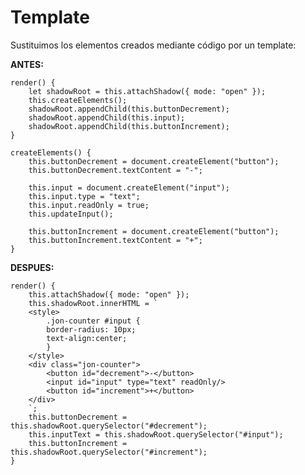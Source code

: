 # Template

Sustituimos los elementos creados mediante código por un template:


__ANTES:__

    render() {
        let shadowRoot = this.attachShadow({ mode: "open" });
        this.createElements();
        shadowRoot.appendChild(this.buttonDecrement);
        shadowRoot.appendChild(this.input);
        shadowRoot.appendChild(this.buttonIncrement);
    }

    createElements() {
        this.buttonDecrement = document.createElement("button");
        this.buttonDecrement.textContent = "-";

        this.input = document.createElement("input");
        this.input.type = "text";
        this.input.readOnly = true;
        this.updateInput();

        this.buttonIncrement = document.createElement("button");
        this.buttonIncrement.textContent = "+";
    }

__DESPUES:__

    render() {
        this.attachShadow({ mode: "open" });
        this.shadowRoot.innerHTML = `
        <style>
            .jon-counter #input {
            border-radius: 10px;
            text-align:center;
            }
        </style>
        <div class="jon-counter">
            <button id="decrement">-</button>
            <input id="input" type="text" readOnly/>
            <button id="increment">+</button>
        </div>
        `;
        this.buttonDecrement = this.shadowRoot.querySelector("#decrement");
        this.inputText = this.shadowRoot.querySelector("#input");
        this.buttonIncrement = this.shadowRoot.querySelector("#increment");
    }